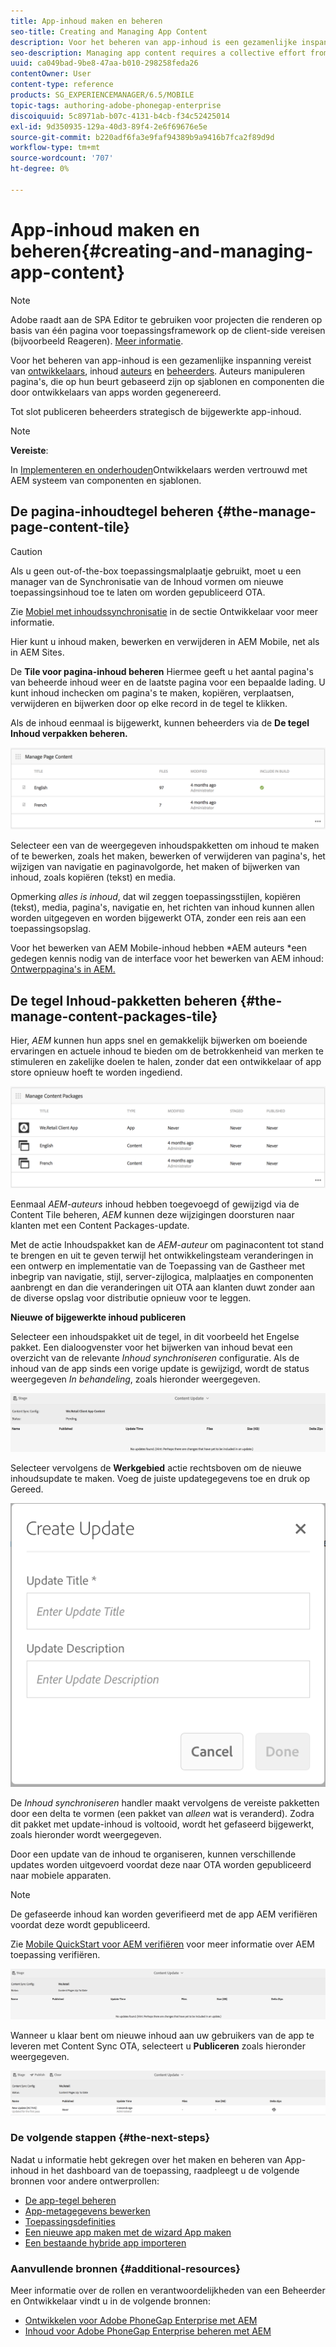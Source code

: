 ```yaml
---
title: App-inhoud maken en beheren
seo-title: Creating and Managing App Content
description: Voor het beheren van app-inhoud is een gezamenlijke inspanning van ontwikkelaars, makers van inhoud en beheerders vereist.  Auteurs manipuleren pagina's, die op hun beurt gebaseerd zijn op sjablonen en componenten die door ontwikkelaars van apps worden gegenereerd.
seo-description: Managing app content requires a collective effort from developers, content authors and administrators.  Authors manipulate pages, which are in turn based off of templates and components generated by app developers.
uuid: ca049bad-9be8-47aa-b010-298258feda26
contentOwner: User
content-type: reference
products: SG_EXPERIENCEMANAGER/6.5/MOBILE
topic-tags: authoring-adobe-phonegap-enterprise
discoiquuid: 5c8971ab-b07c-4131-b4cb-f34c52425014
exl-id: 9d350935-129a-40d3-89f4-2e6f69676e5e
source-git-commit: b220adf6fa3e9faf94389b9a9416b7fca2f89d9d
workflow-type: tm+mt
source-wordcount: '707'
ht-degree: 0%

---
```


# App-inhoud maken en beheren{#creating-and-managing-app-content}

>[!NOTE]
>
>Adobe raadt aan de SPA Editor te gebruiken voor projecten die renderen op basis van één pagina voor toepassingsframework op de client-side vereisen (bijvoorbeeld Reageren). [Meer informatie](/help/sites-developing/spa-overview.md).

Voor het beheren van app-inhoud is een gezamenlijke inspanning vereist van [ontwikkelaars](#developer), inhoud [auteurs](#author) en [beheerders](#administrator). Auteurs manipuleren pagina&#39;s, die op hun beurt gebaseerd zijn op sjablonen en componenten die door ontwikkelaars van apps worden gegenereerd.

Tot slot publiceren beheerders strategisch de bijgewerkte app-inhoud.

>[!NOTE]
>
>**Vereiste**:
>
>In [Implementeren en onderhouden](/help/sites-deploying/deploy.md)Ontwikkelaars werden vertrouwd met AEM systeem van componenten en sjablonen.

## De pagina-inhoudtegel beheren {#the-manage-page-content-tile}

>[!CAUTION]
>
>Als u geen out-of-the-box toepassingsmalplaatje gebruikt, moet u een manager van de Synchronisatie van de Inhoud vormen om nieuwe toepassingsinhoud toe te laten om worden gepubliceerd OTA.
>
>Zie [Mobiel met inhoudssynchronisatie](/help/mobile/phonegap-contentsync.md) in de sectie Ontwikkelaar voor meer informatie.

Hier kunt u inhoud maken, bewerken en verwijderen in AEM Mobile, net als in AEM Sites.

De **Tile voor pagina-inhoud beheren** Hiermee geeft u het aantal pagina&#39;s van beheerde inhoud weer en de laatste pagina voor een bepaalde lading. U kunt inhoud inchecken om pagina&#39;s te maken, kopiëren, verplaatsen, verwijderen en bijwerken door op elke record in de tegel te klikken.

Als de inhoud eenmaal is bijgewerkt, kunnen beheerders via de **De tegel Inhoud verpakken beheren.**

![chlimage_1-161](assets/chlimage_1-161.png)

Selecteer een van de weergegeven inhoudspakketten om inhoud te maken of te bewerken, zoals het maken, bewerken of verwijderen van pagina&#39;s, het wijzigen van navigatie en paginavolgorde, het maken of bijwerken van inhoud, zoals kopiëren (tekst) en media.

Opmerking *alles is inhoud*, dat wil zeggen toepassingsstijlen, kopiëren (tekst), media, pagina&#39;s, navigatie en, het richten van inhoud kunnen allen worden uitgegeven en worden bijgewerkt OTA, zonder een reis aan een toepassingsopslag.

Voor het bewerken van AEM Mobile-inhoud hebben *AEM auteurs *een gedegen kennis nodig van de interface voor het bewerken van AEM inhoud: [Ontwerppagina&#39;s in AEM.](/help/sites-authoring/qg-page-authoring.md)

## De tegel Inhoud-pakketten beheren {#the-manage-content-packages-tile}

Hier, *AEM* kunnen hun apps snel en gemakkelijk bijwerken om boeiende ervaringen en actuele inhoud te bieden om de betrokkenheid van merken te stimuleren en zakelijke doelen te halen, zonder dat een ontwikkelaar of app store opnieuw hoeft te worden ingediend.

![chlimage_1-162](assets/chlimage_1-162.png)

Eenmaal *AEM-auteurs* inhoud hebben toegevoegd of gewijzigd via de Content Tile beheren, *AEM* kunnen deze wijzigingen doorsturen naar klanten met een Content Packages-update.

Met de actie Inhoudspakket kan de *AEM-auteur* om paginacontent tot stand te brengen en uit te geven terwijl het ontwikkelingsteam veranderingen in een ontwerp en implementatie van de Toepassing van de Gastheer met inbegrip van navigatie, stijl, server-zijlogica, malplaatjes en componenten aanbrengt en dan die veranderingen uit OTA aan klanten duwt zonder aan de diverse opslag voor distributie opnieuw voor te leggen.

**Nieuwe of bijgewerkte inhoud publiceren**

Selecteer een inhoudspakket uit de tegel, in dit voorbeeld het Engelse pakket. Een dialoogvenster voor het bijwerken van inhoud bevat een overzicht van de relevante *Inhoud synchroniseren* configuratie. Als de inhoud van de app sinds een vorige update is gewijzigd, wordt de status weergegeven *In behandeling*, zoals hieronder weergegeven.

![chlimage_1-163](assets/chlimage_1-163.png)

Selecteer vervolgens de **Werkgebied** actie rechtsboven om de nieuwe inhoudsupdate te maken. Voeg de juiste updategegevens toe en druk op Gereed.

![chlimage_1-164](assets/chlimage_1-164.png)

De *Inhoud synchroniseren* handler maakt vervolgens de vereiste pakketten door een delta te vormen (een pakket van *alleen* wat is veranderd). Zodra dit pakket met update-inhoud is voltooid, wordt het gefaseerd bijgewerkt, zoals hieronder wordt weergegeven.

Door een update van de inhoud te organiseren, kunnen verschillende updates worden uitgevoerd voordat deze naar OTA worden gepubliceerd naar mobiele apparaten.

>[!NOTE]
>
>De gefaseerde inhoud kan worden geverifieerd met de app AEM verifiëren voordat deze wordt gepubliceerd.
>
>Zie [Mobile QuickStart voor AEM verifiëren](/help/mobile/phonegap-mobile-quickstart.md) voor meer informatie over AEM toepassing verifiëren.

![chlimage_1-165](assets/chlimage_1-165.png)

Wanneer u klaar bent om nieuwe inhoud aan uw gebruikers van de app te leveren met Content Sync OTA, selecteert u **Publiceren** zoals hieronder weergegeven.

![chlimage_1-166](assets/chlimage_1-166.png)

### De volgende stappen {#the-next-steps}

Nadat u informatie hebt gekregen over het maken en beheren van App-inhoud in het dashboard van de toepassing, raadpleegt u de volgende bronnen voor andere ontwerprollen:

* [De app-tegel beheren](/help/mobile/phonegap-app-details-tile.md)
* [App-metagegevens bewerken](/help/mobile/phonegap-editmetadata.md)
* [Toepassingsdefinities](/help/mobile/phonegap-app-definitions.md)
* [Een nieuwe app maken met de wizard App maken](/help/mobile/phonegap-create-new-app.md)
* [Een bestaande hybride app importeren](/help/mobile/phonegap-adding-content-to-imported-app.md)

### Aanvullende bronnen {#additional-resources}

Meer informatie over de rollen en verantwoordelijkheden van een Beheerder en Ontwikkelaar vindt u in de volgende bronnen:

* [Ontwikkelen voor Adobe PhoneGap Enterprise met AEM](/help/mobile/developing-in-phonegap.md)
* [Inhoud voor Adobe PhoneGap Enterprise beheren met AEM](/help/mobile/administer-phonegap.md)
